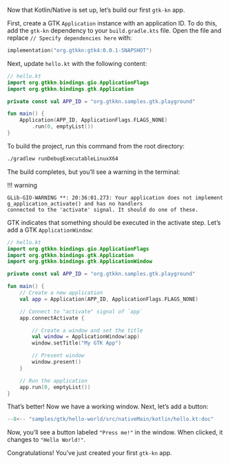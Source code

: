 Now that Kotlin/Native is set up, let’s build our first `gtk-kn` app.

First, create a GTK `Application` instance with an application ID. To do this, add the `gtk-kn` dependency to your
`build.gradle.kts` file. Open the file and replace `// Specify dependencies here` with:

```kotlin
implementation("org.gtkkn:gtk4:0.0.1-SNAPSHOT")
```

Next, update `hello.kt` with the following content:

```kotlin
// hello.kt
import org.gtkkn.bindings.gio.ApplicationFlags
import org.gtkkn.bindings.gtk.Application

private const val APP_ID = "org.gtkkn.samples.gtk.playground"

fun main() {
    Application(APP_ID, ApplicationFlags.FLAGS_NONE)
        .run(0, emptyList())
}
```

To build the project, run this command from the root directory:

```bash
./gradlew runDebugExecutableLinuxX64
```

The build completes, but you’ll see a warning in the terminal:

!!! warning

    GLib-GIO-WARNING **: 20:36:01.273: Your application does not implement g_application_activate() and has no handlers
    connected to the 'activate' signal. It should do one of these.

GTK indicates that something should be executed in the activate step. Let’s add a GTK `ApplicationWindow`:

```kotlin
// hello.kt
import org.gtkkn.bindings.gio.ApplicationFlags
import org.gtkkn.bindings.gtk.Application
import org.gtkkn.bindings.gtk.ApplicationWindow

private const val APP_ID = "org.gtkkn.samples.gtk.playground"

fun main() {
    // Create a new application
    val app = Application(APP_ID, ApplicationFlags.FLAGS_NONE)

    // Connect to "activate" signal of `app`
    app.connectActivate {

        // Create a window and set the title
        val window = ApplicationWindow(app)
        window.setTitle("My GTK App")

        // Present window
        window.present()
    }

    // Run the application
    app.run(0, emptyList())
}
```

That’s better! Now we have a working window. Next, let’s add a button:

``` kotlin title="samples/gtk/hello-world/src/nativeMain/kotlin/hello.kt"
--8<-- "samples/gtk/hello-world/src/nativeMain/kotlin/hello.kt:doc"
```

Now, you’ll see a button labeled `"Press me!"` in the window. When clicked, it changes to `"Hello World!"`.

Congratulations! You’ve just created your first `gtk-kn` app.
